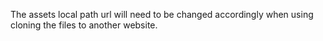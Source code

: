 The assets local path url will need to be changed accordingly when using cloning the files to another website.